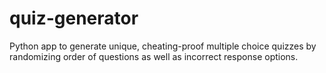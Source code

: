 # quiz-generator
Python app to generate unique, cheating-proof multiple choice quizzes by randomizing order of questions as well as incorrect response options.
